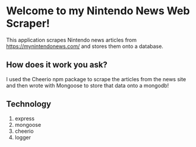 # Welcome to my Nintendo News Web Scraper!

This application scrapes Nintendo news articles from https://mynintendonews.com/ and stores them onto a database.

## How does it work you ask?
I used the Cheerio npm package to scrape the articles from the news site
and then wrote with Mongoose to store that data onto a mongodb!

## Technology
1. express
1. mongoose
1. cheerio
1. logger
